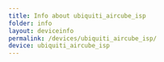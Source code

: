 ```yaml
---
title: Info about ubiquiti_aircube_isp
folder: info
layout: deviceinfo
permalink: /devices/ubiquiti_aircube_isp/
device: ubiquiti_aircube_isp
---
```

